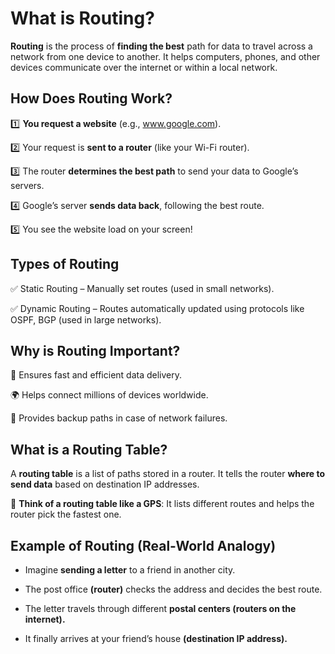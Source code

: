 # What is Routing? 

**Routing** is the process of **finding the best** path for data to travel across a network from one device to another. It helps computers, phones, and other devices communicate over the internet or within a local network.


## How Does Routing Work?

1️⃣ **You request a website** (e.g., www.google.com).

2️⃣ Your request is **sent to a router** (like your Wi-Fi router).

3️⃣ The router **determines the best path** to send your data to Google’s servers.

4️⃣ Google’s server **sends data back**, following the best route.

5️⃣ You see the website load on your screen!




 ## Types of Routing

✅ Static Routing – Manually set routes (used in small networks).

✅ Dynamic Routing – Routes automatically updated using protocols like OSPF, BGP (used in large networks).


## Why is Routing Important?

🚀 Ensures fast and efficient data delivery.

🌍 Helps connect millions of devices worldwide.

🔄 Provides backup paths in case of network failures.



## What is a Routing Table?

A **routing table** is a list of paths stored in a router. It tells the router **where to send data** based on destination IP addresses.

📌 **Think of a routing table like a GPS**: It lists different routes and helps the router pick the fastest one.



## Example of Routing (Real-World Analogy)

- Imagine **sending a letter** to a friend in another city.

- The post office **(router)** checks the address and decides the best route.

- The letter travels through different **postal centers (routers on the internet).**

- It finally arrives at your friend’s house **(destination IP address).**